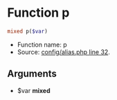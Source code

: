 Function p
===========================





```php
mixed p($var)
```

* Function name: p
* Source: [config/alias.php line 32](https://github.com/PrestaShop/PrestaShop/blob/1.5.6.2/config/alias.php#L32).

Arguments
---------

* $var **mixed**

